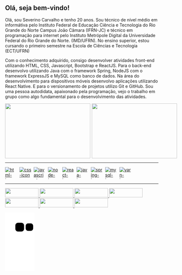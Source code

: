 ## Olá, seja bem-vindo!

Olá, sou Severino Carvalho e tenho 20 anos. Sou técnico de nível médio em informátiva pelo Instituto Federal de Educação Ciência e Tecnologia do Rio Grande do Norte Campus João Câmara (IFRN-JC) e técnico em programação para internet pelo Instituto Metrópole Digital da Universidade Federal do Rio Grande do Norte. (IMD/UFRN). No ensino superior, estou cursando o primeiro semestre na Escola de Ciências e Tecnologia (ECT/UFRN)

Com o conhecimento adquirido, consigo desenvolver atividades front-end utilizando HTML, CSS, Javascript, Bootstrap e ReactJS. Para o back-end desenvolvo utilizando Java com o framework Spring, NodeJS com o framework ExpressJS e MySQL como banco de dados. Na área do desenvolvimento para dispositivos móveis desenvolvo aplicações utilizando React Native. E para o versionamento de projetos utilizo Git e GitHub. Sou uma pessoa autodidata, apaixonado pela programação, vejo o trabalho em grupo como algo fundamental para o desenvolvimento das atividades.

<div>
  <a href="https://github.com/severino-carvalho">
  <div style="display:flex; gap:5px;">
    <img 
    height="180em"
    width="280em" 
    src="https://github-readme-stats.vercel.app/api?username=severino-carvalho&show_icons=true&theme=gruvbox&include_all_commits=true&count_private=true&hide_border=true" />
    <img
    height="180em" 
    width="280em" 
    src="https://github-readme-stats.vercel.app/api/top-langs/?username=severino-carvalho&layout=compact&langs_count=7&theme=gruvbox&show_icons=true&hide_border=true"/>
  </div>
</div>

-----

<div style="display: flex; gap: 7px;">
  <img align="center" alt="html-icon" height="40" width="40" src="https://cdn.jsdelivr.net/gh/devicons/devicon/icons/html5/html5-original-wordmark.svg" />
  <img align="center" alt="css-icon" height="40" width="40" src="https://cdn.jsdelivr.net/gh/devicons/devicon/icons/css3/css3-original-wordmark.svg" />
  <img align="center" alt="javascript-icon" height="40" width="40" src="https://cdn.jsdelivr.net/gh/devicons/devicon/icons/javascript/javascript-original.svg" />
  <!--
  <img align="center" alt="Icon-Ts" height="40" width="40" src="https://raw.githubusercontent.com/devicons/devicon/master/icons/typescript/typescript-plain.svg" />
  -->
  <img align="center" alt="node-icon" height="40" width="40" src="https://cdn.jsdelivr.net/gh/devicons/devicon/icons/nodejs/nodejs-original.svg" />
  <img align="center" alt="react-icon" height="40" width="40" src="https://cdn.jsdelivr.net/gh/devicons/devicon/icons/react/react-original-wordmark.svg" />
  <img align="center" alt="java-icon" height="40" width="40" src="https://cdn.jsdelivr.net/gh/devicons/devicon/icons/java/java-original-wordmark.svg" /> 
  <img align="center" alt="spring-icon" height="40" width="40" src="https://cdn.jsdelivr.net/gh/devicons/devicon/icons/spring/spring-original-wordmark.svg" /> 
  <img align="center" alt="mysql-icon" height="40" width="40" src="https://cdn.jsdelivr.net/gh/devicons/devicon/icons/mysql/mysql-original-wordmark.svg" />
  <img align="center" alt="yarn-icon" height="40" width="40" src="https://cdn.jsdelivr.net/gh/devicons/devicon/icons/yarn/yarn-original-wordmark.svg" />
  </div>

<div> 

---

<div>
  <!--  Discord -->
  <a 
  href="https://discord.gg/9WpdURtWKE" 
  target="_blank">
    <img
    style="width: 110px; height: 30px;" 
    src="https://img.shields.io/badge/Discord-7289DA?style=for-the-badge&logo=discord&logoColor=white" 
    target="_blank" />
  </a>
  <!--  GitHub  -->
  <a 
  href="http://github.com/severino-carvalho"
  target="_blank">
    <img 
    style="width: 110px; height: 30px;"
    src="https://img.shields.io/badge/GitHub-100000?style=for-the-badge&logo=github&logoColor=white" target="_blank">
  </a>
  <!--  Gmail  -->
  <a href="mailto:severinocarvalho14@gmail.com">
    <img 
    style="width: 110px; height: 30px;"
    src="https://camo.githubusercontent.com/571384769c09e0c66b45e39b5be70f68f552db3e2b2311bc2064f0d4a9f5983b/68747470733a2f2f696d672e736869656c64732e696f2f62616467652f476d61696c2d4431343833363f7374796c653d666f722d7468652d6261646765266c6f676f3d676d61696c266c6f676f436f6c6f723d7768697465" 
    data-canonical-src="https://img.shields.io/badge/Gmail-D14836?style=for-the-badge&logo=gmail&logoColor=white" />
  </a>
  <!--  Instagram  -->
  <a 
  href="https://www.instagram.com/dev_severino/" 
  target="_blank">
    <img 
    style="width: 110px; height: 30px;"
    src="https://img.shields.io/badge/-Instagram-%23E4405F?style=for-the-badge&logo=instagram&logoColor=white" target="_blank" />
  </a>
  <!--  LinkedIn  -->
  <a 
  href="https://www.linkedin.com/in/dev-severino-carvalho/"
  target="_blank">
    <img 
    style="width: 110px; height: 30px;"
    src="https://img.shields.io/badge/-LinkedIn-%230077B5?style=for-the-badge&logo=linkedin&logoColor=white" target="_blank">
  </a> 
  <!--  Twitter  -->
  <a 
  href="https://twitter.com/dev_severino" 
  target="_blank">
    <img 
    style="width: 110px; height: 30px;"
    src="https://img.shields.io/badge/Twitter-1DA1F2?style=for-the-badge&logo=twitter&logoColor=white" 
    target="_blank">
  </a>
  <!--  WhatsApp  -->
  <a 
  href="https://wa.me/5584994650540"
  target="_blank">
    <img 
    style="width: 110px; height: 30px;"
    src="https://img.shields.io/badge/WhatsApp-25D366?style=for-the-badge&logo=whatsapp&logoColor=white" target="_blank">
  </a>

</div>

  ![Snake animation](https://github.com/severino-carvalho/severino-carvalho/blob/output/github-contribution-grid-snake.svg)
 
</div>

